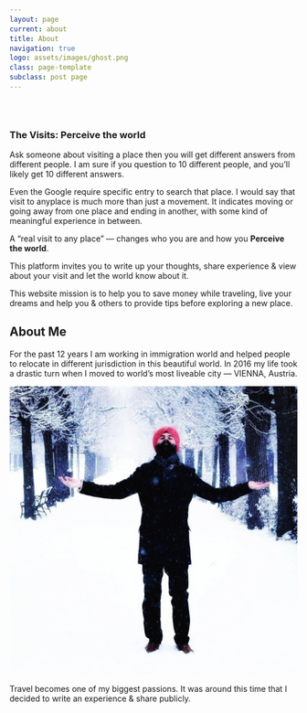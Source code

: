 ```yaml
---
layout: page
current: about
title: About
navigation: true
logo: assets/images/ghost.png
class: page-template
subclass: post page
---
```


### &nbsp;

### The Visits: Perceive the world

Ask someone about visiting a place then you will get different answers from different people. I am sure if you question to 10 different people, and you’ll likely get 10 different answers.

Even the Google require specific entry to search that place. I would say that visit to anyplace is much more than just a movement. It indicates moving or going away from one place and ending in another, with some kind of meaningful experience in between.

A “real visit to any place” — changes who you are and how you **Perceive the world**.

This platform invites you to write up your thoughts, share experience & view about your visit and let the world know about it.

This website mission is to help you to save money while traveling, live your dreams and help you & others to provide tips before exploring a new place.

## About Me

For the past 12 years I am working in immigration world and helped people to relocate in different jurisdiction in this beautiful world. In 2016 my life took a drastic turn when I moved to world’s most liveable city — VIENNA, Austria.

![](/uploads/fb-img-1529316953122-1.jpeg)

Travel becomes one of my biggest passions. It was around this time that I decided to write an experience & share publicly.&nbsp;